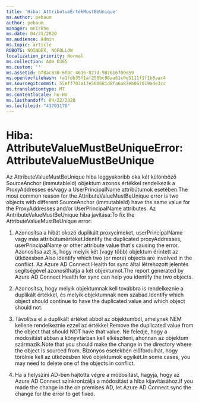 ```yaml
---
title: 'Hiba: AttribútumÉrtékMustBeUnique'
ms.author: pebaum
author: pebaum
manager: mnirkhe
ms.date: 04/21/2020
ms.audience: Admin
ms.topic: article
ROBOTS: NOINDEX, NOFOLLOW
localization_priority: Normal
ms.collection: Adm_O365
ms.custom: ''
ms.assetid: bf8ac830-6f0c-4616-827d-987616700e59
ms.openlocfilehash: fa1fdb35f1af250bc98aa61c0e5111f1f1b8aac4
ms.sourcegitcommit: 55eff703a17e500681d8fa6a87eb067019ade3cc
ms.translationtype: MT
ms.contentlocale: hu-HU
ms.lasthandoff: 04/22/2020
ms.locfileid: "43703176"
---
```

# <a name="error-attributevaluemustbeunique"></a><span data-ttu-id="d2794-102">Hiba: AttributeValueMustBeUnique</span><span class="sxs-lookup"><span data-stu-id="d2794-102">Error: AttributeValueMustBeUnique</span></span>

<span data-ttu-id="d2794-103">Az AttributeValueMustBeUnique hiba leggyakoribb oka két különböző SourceAnchor (immutableId) objektum azonos értékkel rendelkezik a ProxyAddresses és/vagy a UserPrincipalName attribútumok esetében.</span><span class="sxs-lookup"><span data-stu-id="d2794-103">The most common reason for the AttributeValueMustBeUnique error is two objects with different SourceAnchor (immutableId) have the same value for the ProxyAddresses and/or UserPrincipalName attributes.</span></span> <span data-ttu-id="d2794-104">Az AntributeValueMustBeUnique hiba javítása:</span><span class="sxs-lookup"><span data-stu-id="d2794-104">To fix the AttributeValueMustBeUnique error:</span></span>
  
1. <span data-ttu-id="d2794-105">Azonosítsa a hibát okozó duplikált proxycímeket, userPrincipalName vagy más attribútumértéket.</span><span class="sxs-lookup"><span data-stu-id="d2794-105">Identify the duplicated proxyAddresses, userPrincipalName or other attribute value that's causing the error.</span></span> <span data-ttu-id="d2794-106">Azonosítsa azt is, hogy melyik két (vagy több) objektum érintett az ütközésben.</span><span class="sxs-lookup"><span data-stu-id="d2794-106">Also identify which two (or more) objects are involved in the conflict.</span></span> <span data-ttu-id="d2794-107">Az Azure AD Connect Health for sync által létrehozott jelentés segítségével azonosíthatja a két objektumot.</span><span class="sxs-lookup"><span data-stu-id="d2794-107">The report generated by Azure AD Connect Health for sync can help you identify the two objects.</span></span>
    
2. <span data-ttu-id="d2794-108">Azonosítsa, hogy melyik objektumnak kell továbbra is rendelkeznie a duplikált értékkel, és melyik objektumnak nem szabad.</span><span class="sxs-lookup"><span data-stu-id="d2794-108">Identify which object should continue to have the duplicated value and which object should not.</span></span>
    
3. <span data-ttu-id="d2794-109">Távolítsa el a duplikált értéket abból az objektumból, amelynek NEM kellene rendelkeznie ezzel az értékkel.</span><span class="sxs-lookup"><span data-stu-id="d2794-109">Remove the duplicated value from the object that should NOT have that value.</span></span> <span data-ttu-id="d2794-110">Ne feledje, hogy a módosítást abban a könyvtárban kell elkészíteni, ahonnan az objektum származik.</span><span class="sxs-lookup"><span data-stu-id="d2794-110">Note that you should make the change in the directory where the object is sourced from.</span></span> <span data-ttu-id="d2794-111">Bizonyos esetekben előfordulhat, hogy törölnie kell az ütközésben lévő objektumok egyikét.</span><span class="sxs-lookup"><span data-stu-id="d2794-111">In some cases, you may need to delete one of the objects in conflict.</span></span>
    
4. <span data-ttu-id="d2794-112">Ha a helyszíni AD-ben hajtotta végre a módosítást, hagyja, hogy az Azure AD Connect szinkronizálja a módosítást a hiba kijavításához.</span><span class="sxs-lookup"><span data-stu-id="d2794-112">If you made the change in the on premises AD, let Azure AD Connect sync the change for the error to get fixed.</span></span>
    

